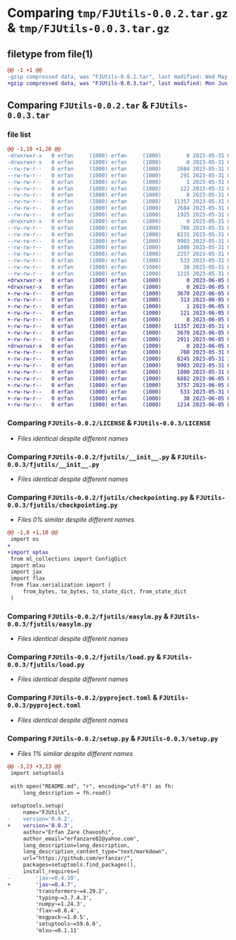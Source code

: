 # Comparing `tmp/FJUtils-0.0.2.tar.gz` & `tmp/FJUtils-0.0.3.tar.gz`

## filetype from file(1)

```diff
@@ -1 +1 @@
-gzip compressed data, was "FJUtils-0.0.2.tar", last modified: Wed May 31 09:17:35 2023, max compression
+gzip compressed data, was "FJUtils-0.0.3.tar", last modified: Mon Jun  5 08:36:48 2023, max compression
```

## Comparing `FJUtils-0.0.2.tar` & `FJUtils-0.0.3.tar`

### file list

```diff
@@ -1,19 +1,20 @@
-drwxrwxr-x   0 erfan     (1000) erfan     (1000)        0 2023-05-31 09:17:35.322928 FJUtils-0.0.2/
-drwxrwxr-x   0 erfan     (1000) erfan     (1000)        0 2023-05-31 09:17:35.322928 FJUtils-0.0.2/FJUtils.egg-info/
--rw-rw-r--   0 erfan     (1000) erfan     (1000)     2684 2023-05-31 09:17:35.000000 FJUtils-0.0.2/FJUtils.egg-info/PKG-INFO
--rw-rw-r--   0 erfan     (1000) erfan     (1000)      291 2023-05-31 09:17:35.000000 FJUtils-0.0.2/FJUtils.egg-info/SOURCES.txt
--rw-rw-r--   0 erfan     (1000) erfan     (1000)        1 2023-05-31 09:17:35.000000 FJUtils-0.0.2/FJUtils.egg-info/dependency_links.txt
--rw-rw-r--   0 erfan     (1000) erfan     (1000)      122 2023-05-31 09:17:35.000000 FJUtils-0.0.2/FJUtils.egg-info/requires.txt
--rw-rw-r--   0 erfan     (1000) erfan     (1000)        8 2023-05-31 09:17:35.000000 FJUtils-0.0.2/FJUtils.egg-info/top_level.txt
--rw-rw-r--   0 erfan     (1000) erfan     (1000)    11357 2023-05-31 06:53:13.000000 FJUtils-0.0.2/LICENSE
--rw-rw-r--   0 erfan     (1000) erfan     (1000)     2684 2023-05-31 09:17:35.322928 FJUtils-0.0.2/PKG-INFO
--rw-rw-r--   0 erfan     (1000) erfan     (1000)     1925 2023-05-31 08:45:55.000000 FJUtils-0.0.2/README.md
-drwxrwxr-x   0 erfan     (1000) erfan     (1000)        0 2023-05-31 09:17:35.322928 FJUtils-0.0.2/fjutils/
--rw-rw-r--   0 erfan     (1000) erfan     (1000)      708 2023-05-31 08:45:55.000000 FJUtils-0.0.2/fjutils/__init__.py
--rw-rw-r--   0 erfan     (1000) erfan     (1000)     8231 2023-05-31 08:45:55.000000 FJUtils-0.0.2/fjutils/checkpointing.py
--rw-rw-r--   0 erfan     (1000) erfan     (1000)     9903 2023-05-31 08:28:39.000000 FJUtils-0.0.2/fjutils/easylm.py
--rw-rw-r--   0 erfan     (1000) erfan     (1000)     1800 2023-05-31 08:45:55.000000 FJUtils-0.0.2/fjutils/load.py
--rw-rw-r--   0 erfan     (1000) erfan     (1000)     2257 2023-05-31 08:45:55.000000 FJUtils-0.0.2/fjutils/utils.py
--rw-rw-r--   0 erfan     (1000) erfan     (1000)      533 2023-05-31 08:31:14.000000 FJUtils-0.0.2/pyproject.toml
--rw-rw-r--   0 erfan     (1000) erfan     (1000)       38 2023-05-31 09:17:35.322928 FJUtils-0.0.2/setup.cfg
--rw-rw-r--   0 erfan     (1000) erfan     (1000)     1215 2023-05-31 09:17:00.000000 FJUtils-0.0.2/setup.py
+drwxrwxr-x   0 erfan     (1000) erfan     (1000)        0 2023-06-05 08:36:48.474817 FJUtils-0.0.3/
+drwxrwxr-x   0 erfan     (1000) erfan     (1000)        0 2023-06-05 08:36:48.470817 FJUtils-0.0.3/FJUtils.egg-info/
+-rw-rw-r--   0 erfan     (1000) erfan     (1000)     3670 2023-06-05 08:36:48.000000 FJUtils-0.0.3/FJUtils.egg-info/PKG-INFO
+-rw-rw-r--   0 erfan     (1000) erfan     (1000)      313 2023-06-05 08:36:48.000000 FJUtils-0.0.3/FJUtils.egg-info/SOURCES.txt
+-rw-rw-r--   0 erfan     (1000) erfan     (1000)        1 2023-06-05 08:36:48.000000 FJUtils-0.0.3/FJUtils.egg-info/dependency_links.txt
+-rw-rw-r--   0 erfan     (1000) erfan     (1000)      121 2023-06-05 08:36:48.000000 FJUtils-0.0.3/FJUtils.egg-info/requires.txt
+-rw-rw-r--   0 erfan     (1000) erfan     (1000)        8 2023-06-05 08:36:48.000000 FJUtils-0.0.3/FJUtils.egg-info/top_level.txt
+-rw-rw-r--   0 erfan     (1000) erfan     (1000)    11357 2023-05-31 06:53:13.000000 FJUtils-0.0.3/LICENSE
+-rw-rw-r--   0 erfan     (1000) erfan     (1000)     3670 2023-06-05 08:36:48.470817 FJUtils-0.0.3/PKG-INFO
+-rw-rw-r--   0 erfan     (1000) erfan     (1000)     2911 2023-06-05 08:34:56.000000 FJUtils-0.0.3/README.md
+drwxrwxr-x   0 erfan     (1000) erfan     (1000)        0 2023-06-05 08:36:48.470817 FJUtils-0.0.3/fjutils/
+-rw-rw-r--   0 erfan     (1000) erfan     (1000)      708 2023-05-31 08:45:55.000000 FJUtils-0.0.3/fjutils/__init__.py
+-rw-rw-r--   0 erfan     (1000) erfan     (1000)     8245 2023-05-31 15:57:33.000000 FJUtils-0.0.3/fjutils/checkpointing.py
+-rw-rw-r--   0 erfan     (1000) erfan     (1000)     9903 2023-05-31 08:28:39.000000 FJUtils-0.0.3/fjutils/easylm.py
+-rw-rw-r--   0 erfan     (1000) erfan     (1000)     1800 2023-05-31 08:45:55.000000 FJUtils-0.0.3/fjutils/load.py
+-rw-rw-r--   0 erfan     (1000) erfan     (1000)     6882 2023-06-05 08:30:43.000000 FJUtils-0.0.3/fjutils/optimizers.py
+-rw-rw-r--   0 erfan     (1000) erfan     (1000)     3757 2023-06-05 08:19:58.000000 FJUtils-0.0.3/fjutils/utils.py
+-rw-rw-r--   0 erfan     (1000) erfan     (1000)      533 2023-05-31 08:31:14.000000 FJUtils-0.0.3/pyproject.toml
+-rw-rw-r--   0 erfan     (1000) erfan     (1000)       38 2023-06-05 08:36:48.474817 FJUtils-0.0.3/setup.cfg
+-rw-rw-r--   0 erfan     (1000) erfan     (1000)     1214 2023-06-05 08:36:45.000000 FJUtils-0.0.3/setup.py
```

### Comparing `FJUtils-0.0.2/LICENSE` & `FJUtils-0.0.3/LICENSE`

 * *Files identical despite different names*

### Comparing `FJUtils-0.0.2/fjutils/__init__.py` & `FJUtils-0.0.3/fjutils/__init__.py`

 * *Files identical despite different names*

### Comparing `FJUtils-0.0.2/fjutils/checkpointing.py` & `FJUtils-0.0.3/fjutils/checkpointing.py`

 * *Files 0% similar despite different names*

```diff
@@ -1,8 +1,10 @@
 import os
+
+import optax
 from ml_collections import ConfigDict
 import mlxu
 import jax
 import flax
 from flax.serialization import (
     from_bytes, to_bytes, to_state_dict, from_state_dict
 )
```

### Comparing `FJUtils-0.0.2/fjutils/easylm.py` & `FJUtils-0.0.3/fjutils/easylm.py`

 * *Files identical despite different names*

### Comparing `FJUtils-0.0.2/fjutils/load.py` & `FJUtils-0.0.3/fjutils/load.py`

 * *Files identical despite different names*

### Comparing `FJUtils-0.0.2/pyproject.toml` & `FJUtils-0.0.3/pyproject.toml`

 * *Files identical despite different names*

### Comparing `FJUtils-0.0.2/setup.py` & `FJUtils-0.0.3/setup.py`

 * *Files 1% similar despite different names*

```diff
@@ -3,23 +3,23 @@
 import setuptools
 
 with open("README.md", "r", encoding="utf-8") as fh:
     long_description = fh.read()
 
 setuptools.setup(
     name="FJUtils",
-    version='0.0.2',
+    version='0.0.3',
     author="Erfan Zare Chavoshi",
     author_email="erfanzare82@yahoo.com",
     long_description=long_description,
     long_description_content_type="text/markdown",
     url="https://github.com/erfanzar/",
     packages=setuptools.find_packages(),
     install_requires=[
-        'jax~=0.4.10',
+        'jax~=0.4.7',
         'transformers~=4.29.2',
         'typing~=3.7.4.3',
         'numpy~=1.24.3',
         'flax~=0.6.4',
         'msgpack~=1.0.5',
         'setuptools~=59.6.0',
         'mlxu~=0.1.11'
```

